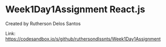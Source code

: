 # Week1Day1Assignment React.js
Created by Rutherson Delos Santos

Link: https://codesandbox.io/s/github/ruthersondlssnts/Week1Day1Assignment
